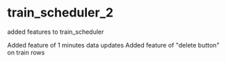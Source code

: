 # train_scheduler_2
added features to train_scheduler

Added feature of 1 minutes data updates
Added feature of "delete button" on train rows